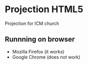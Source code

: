 # Projection HTML5
Projection for ICM church

## Runnning on browser
* Mozilla Firefox (it works)
* Google Chrome (does not work)
